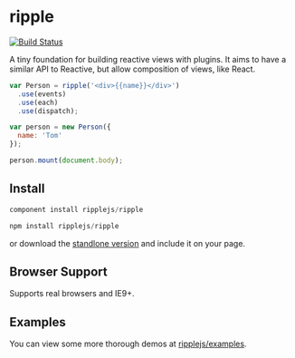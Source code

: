 # ripple

[![Build Status](https://travis-ci.org/ripplejs/ripple.png?branch=master)](https://travis-ci.org/ripplejs/ripple)

A tiny foundation for building reactive views with plugins. It aims to have a similar API to Reactive, but allow composition of views, like React.

```js
var Person = ripple('<div>{{name}}</div>')
  .use(events)
  .use(each)
  .use(dispatch);

var person = new Person({
  name: 'Tom'
});

person.mount(document.body);
```

## Install

```js
component install ripplejs/ripple
```

```js
npm install ripplejs/ripple
```

or download the [standlone version](https://raw.githubusercontent.com/ripplejs/ripple/master/dist/ripple.min.js) and include it on your page.

## Browser Support

Supports real browsers and IE9+.

## Examples

You can view some more thorough demos at [ripplejs/examples](https://github.com/ripplejs/examples).

